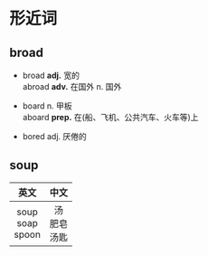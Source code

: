 # 形近词

## broad

- broad **adj.** 宽的  
    abroad **adv.** 在国外  n. 国外

- board n. 甲板  
    aboard **prep.** 在(船、飞机、公共汽车、火车等)上

- bored adj. 厌倦的

## soup

| 英文 | 中文 |
| :---: | :---: |
| soup<br>soap<br>spoon | 汤<br>肥皂<br>汤匙 |